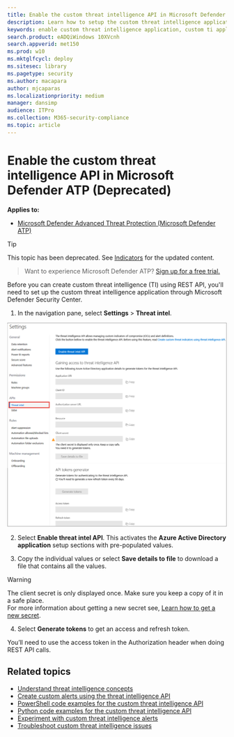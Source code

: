 ```yaml
---
title: Enable the custom threat intelligence API in Microsoft Defender ATP
description: Learn how to setup the custom threat intelligence application in Microsoft Defender ATP to create custom threat intelligence (TI).
keywords: enable custom threat intelligence application, custom ti application, application name, client id, authorization url, resource, client secret, access tokens
search.product: eADQiWindows 10XVcnh
search.appverid: met150
ms.prod: w10
ms.mktglfcycl: deploy
ms.sitesec: library
ms.pagetype: security
ms.author: macapara
author: mjcaparas
ms.localizationpriority: medium
manager: dansimp
audience: ITPro
ms.collection: M365-security-compliance 
ms.topic: article
---
```


# Enable the custom threat intelligence API in Microsoft Defender ATP (Deprecated)

**Applies to:**


- [Microsoft Defender Advanced Threat Protection (Microsoft Defender ATP)](https://go.microsoft.com/fwlink/p/?linkid=2069559)

>[!TIP]
>This topic has been deprecated. See [Indicators](ti-indicator-windows-defender-advanced-threat-protection-new.md) for the updated content.

>Want to experience Microsoft Defender ATP? [Sign up for a free trial.](https://www.microsoft.com/en-us/WindowsForBusiness/windows-atp?ocid=docs-wdatp-enablecustomti-abovefoldlink) 

Before you can create custom threat intelligence (TI) using REST API, you'll need to set up the custom threat intelligence application through Microsoft Defender Security Center.

1. In the navigation pane, select **Settings** >  **Threat intel**.

  ![Image of threat intel API menu](images/atp-threat-intel-api.png)

2. Select **Enable threat intel API**. This activates the **Azure Active Directory application** setup sections with pre-populated values.

3. Copy the individual values or select **Save details to file** to download a file that contains all the values.

  >[!WARNING]
  >The client secret is only displayed once. Make sure you keep a copy of it in a safe place. <br>
  For more information about getting a new secret see, [Learn how to get a new secret](troubleshoot-custom-ti.md#learn-how-to-get-a-new-client-secret).

4. Select **Generate tokens** to get an access and refresh token.

You’ll need to use the access token in the Authorization header when doing REST API calls.

## Related topics
- [Understand threat intelligence concepts](threat-indicator-concepts.md)
- [Create custom alerts using the threat intelligence API](custom-ti-api.md)
- [PowerShell code examples for the custom threat intelligence API](powershell-example-code.md)
- [Python code examples for the custom threat intelligence API](python-example-code.md)
- [Experiment with custom threat intelligence alerts](experiment-custom-ti.md)
- [Troubleshoot custom threat intelligence issues](troubleshoot-custom-ti.md)
